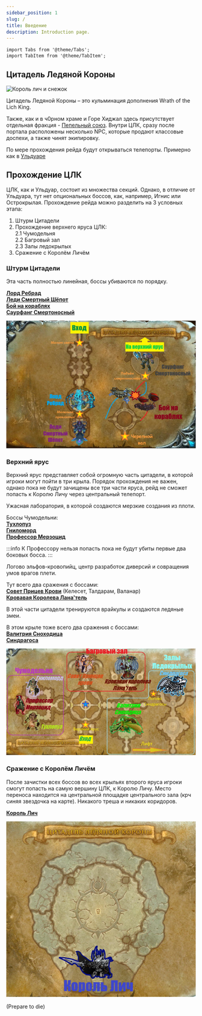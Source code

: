 ```yaml
---
sidebar_position: 1
slug: /
title: Введение
description: Introduction page.
---
```


```mdx-code-block
import Tabs from '@theme/Tabs';
import TabItem from '@theme/TabItem';
```

## Цитадель Ледяной Короны

<div className="text--center">

![Король лич и снежок](https://www.wowhcb.ru/adepts/icc/lich_king_snow_INTRO.gif)

</div>

Цитадель Ледяной Короны – это кульминация дополнения Wrath of the Lich King.

Также, как и в ч0рном храме и Горе Хиджал здесь присутствует отдельная
фракция - [Пепельный союз](https://www.wowhead.com/wotlk/ru/faction=1156). Внутри ЦЛК, сразу после портала расположены
несколько NPC, которые продают классовые доспехи, а также чинят экипировку.

По мере прохождения рейда будут открываться телепорты. Примерно как в [Ульдуаре](../ulduar/index.md)

## Прохождение ЦЛК

ЦЛК, как и Ульдуар, состоит из множества секций. Однако, в отличие от Ульдуара, тут нет опциональных боссов, как,
например, Игнис или Острокрылая. Прохождение рейда можно разделить на 3 условных этапа:

1. Штурм Цитадели
2. Прохождение верхнего яруса ЦЛК:  
   2.1 Чумодельня   
   2.2 Багровый зал  
   2.3 Залы ледокрылых
3. Сражение с Королём Личём

### Штурм Цитадели

Эта часть полностью линейная, боссы убиваются по порядку.

[**Лорд Ребрад**](lower_spire/lord_marrowgar.md) <br />
[**Леди Смертный Шёпот**](lower_spire/lady_deathwhisper.md) <br />
[**Бой на кораблях**](lower_spire/gunship_battle.mdx) <br />
[**Саурфанг Смертоносный**](lower_spire/saurfang.mdx) <br />

![Нижний Ярус](/img/icc/map/Нижний_ярус.jpg)

### Верхний ярус

Верхний ярус представляет собой огромную часть цитадели, в которой игроки могут пойти в три крыла. Порядок прохождения
не
важен, однако пока не будут зачищены все три части яруса, рейд не сможет попасть к Королю Личу через центральный
телепорт.

<Tabs>
<TabItem value="1111" label="Чумодельня">

Ужасная лаборатория, в которой создаются мерзкие создания из плоти.

Боссы Чумодельни:<br />
[**Тухлопуз**](plagueworks/festergut.mdx) <br />
[**Гниломорд**](plagueworks/rotface.mdx) <br />
[**Профессор Мерзоцид**](plagueworks/putricide.md)

:::info
К Профессору нельзя попасть пока не будут убиты первые два боковых босса.
:::

</TabItem>
<TabItem value="2222" label="Багровые залы">

Логово эльфов-кровопийц, центр разработок диверсий и совращения умов врагов плети.

Тут всего два сражения с боссами: <br />
[**Совет Прицев Крови**](crimson_hall/blood_prince_council.md) (Келесет, Талдарам, Валанар) <br />
[**Кровавая Королева Лана'тель**](crimson_hall/lanathel.md) <br />

</TabItem>
<TabItem value="3333" label="Залы ледокрылых">

В этой части цитадели тренируются врайкулы и создаются ледяные змеи.

В этом крыле тоже всего два сражения с боссами: <br />
[**Валитрия Сноходица**](frostwing_halls/valithria.md) <br />
[**Синдрагоса**](frostwing_halls/sindragosa.md) <br />

</TabItem>
</Tabs>

![второй ярус](/img/icc/map/Верхний_ярус_склеенный.jpg)

### Сражение с Королём Личём

После зачистки всех боссов во всех крыльях второго яруса игроки смогут попасть на самую вершину ЦЛК, к Королю Личу.
Место переноса находится на центральной площадке центрального зала (крч синяя звездочка на карте). Никакого треша и
никаких коридоров.

[**Король Лич**](the_lich_king.md)

![Ледяной толчок](/img/icc/map/Ледяной_трон.jpg)

(Prepare to die)